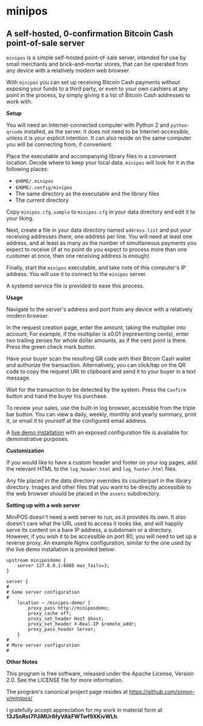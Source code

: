 # minipos
## A self-hosted, 0-confirmation Bitcoin Cash point-of-sale server

`minipos` is a simple self-hosted point-of-sale server, intended for use by small merchants and brick-and-mortar stores, that can be operated from any device with a relatively modern web browser.

With `minipos` you can set up receiving Bitcoin Cash payments without exposing your funds to a third party, or even to your own cashiers at any point in the process, by simply giving it a list of Bitcoin Cash addresses to work with.

__Setup__

You will need an Internet-connected computer with Python 2 and `python-qrcode` installed, as the server. It does not need to be Internet-accessible, unless it is your explicit intention. It can also reside on the same computer you will be connecting from, if convenient.

Place the executable and accompanying library files in a convenient location. Decide where to keep your local data. `minipos` will look for it in the following places:

* `$HOME/.minipos`
* `$HOME/.config/minipos`
* The same directory as the executable and the library files
* The current directory

Copy `minipos.cfg.sample` to `minipos.cfg` in your data directory and edit it to your liking.

Next, create a file in your data directory named `address.list` and put your receiving addresses there, one address per line. You will need at least one address, and at least as many as the number of simultaneous payments you expect to receive (if at no point do you expect to process more than one customer at once, then one receiving address is enough).

Finally, start the `minipos` executable, and take note of this computer's IP address. You will use it to connect to the `minipos` server.

A systemd service file is provided to ease this process.

__Usage__

Navigate to the server's address and port from any device with a relatively modern browser.

In the request creation page, enter the amount, taking the multiplier into account; For example, if the multiplier is x0.01 (representing cents), enter two trailing zeroes for whole dollar amounts, as if the cent point is there. Press the green check mark button.

Have your buyer scan the resulting QR code with their Bitcoin Cash wallet and authorize the transaction. Alternatively, you can click/tap on the QR code to copy the request URI to clipboard and send it to your buyer in a text message.

Wait for the transaction to be detected by the system. Press the `Confirm` button and hand the buyer his purchase.

To review your sales, use the built-in log browser, accessible from the triple bar button. You can view a daily, weekly, monthly and yearly summary, print it, or email it to yourself at the configured email address.

A [live demo installation](https://simonvolpert.com/minipos-demo/) with an exposed configuration file is available for demonstrative purposes.

__Customization__

If you would like to have a custom header and footer on your log pages, add the relevant HTML to the `log_header.html` and `log_footer.html` files.

Any file placed in the data directory overrides its counterpart in the library directory. Images and other files that you want to be directly accessible to the web browser should be placed in the `assets` subdirectory.

__Setting up with a web server__

MiniPOS doesn't need a web server to run, as it provides its own. It also doesn't care what the URL used to access it looks like, and will happily serve its content on a bare IP address, a subdomain or a directory. However, if you wish it to be accessible on port 80, you will need to set up a reverse proxy. An example Nginx configuration, similar to the one used by the live demo installation is provided below:

    upstream miniposdemo {
        server 127.0.0.1:8888 max_fails=3;
    }
    
    server {
    #
    # Some server configuration
    #
        location ~ /minipos-demo/ {
            proxy_pass http://miniposdemo;
            proxy_cache off;
            proxy_set_header Host $host;
            proxy_set_header X-Real-IP $remote_addr;
            proxy_pass_header Server;
        }
    #
    # More server configuration
    #

__Other Notes__

This program is free software, released under the Apache License, Version 2.0. See the LICENSE file for more information.

The program's canonical project page resides at https://github.com/simon-v/minipos/

I gratefully accept appreciation for my work in material form at __13JSnRst7PJiMUr6fyVAkFWTwf9XKivWLh__.

